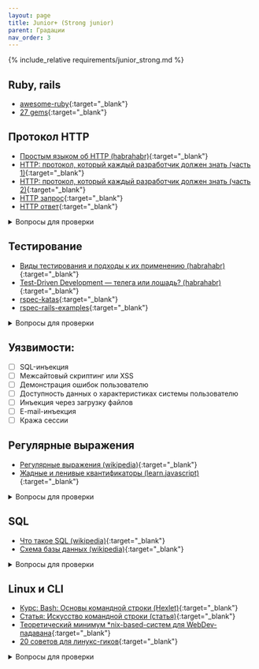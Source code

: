 ```yaml
---
layout: page
title: Junior+ (Strong junior)
parent: Градации
nav_order: 3
---
```


{% include_relative requirements/junior_strong.md %}

## Ruby, rails 

  * [awesome-ruby](https://github.com/markets/awesome-ruby){:target="_blank"}
  * [27 gems](https://dev.to/rob__race/27-gems-i-use-in-almost-every-project?utm_source=rubyweekly&utm_medium=email){:target="_blank"}
  
## Протокол HTTP 

  * [Простым языком об HTTP (habrahabr)](https://habrahabr.ru/post/215117/){:target="_blank"}
  * [HTTP: протокол, который каждый разработчик должен знать (часть 1)](http://ruseller.com/lessons.php?rub=28&id=1726){:target="_blank"}
  * [HTTP: протокол, который каждый разработчик должен знать (часть 2)](http://ruseller.com/lessons.php?rub=28&id=1777){:target="_blank"}
  * [HTTP запрос](http://citforum.ru/internet/cgi_tut/rqst.shtml){:target="_blank"}
  * [HTTP ответ](http://citforum.ru/internet/cgi_tut/spns.shtml){:target="_blank"}

<details><summary markdown='span'>Вопросы для проверки</summary>

  - [ ] Что такое User-agent и зачем он нужет?
  - [ ] Что такое DNS?
  - [ ] Отличия HTTP 2.0 от версий 1.x?
  - [ ] Что такое тело HTTP-запроса?
  - [ ] Как происходит передача данных?
  - [ ] Как происходит отправка форм?
  - [ ] Что такое Transfer-Encoding?
  - [ ] Что такое Перенаправления?
  - [ ] Что такое Базовая аутентификация?
  - [ ] Что такое Cookies?

</details>

## Тестирование

  * [Виды тестирования и подходы к их применению (habrahabr)](https://habrahabr.ru/post/81226/){:target="_blank"}
  * [Test-Driven Development — телега или лошадь? (habrahabr)](https://habrahabr.ru/post/206828/){:target="_blank"}
  * [rspec-katas](https://github.com/eliotsykes/rspec-katas){:target="_blank"}
  * [rspec-rails-examples](https://github.com/eliotsykes/rspec-rails-examples){:target="_blank"}

<details><summary markdown='span'>Вопросы для проверки</summary>

  - [ ] Что такое TDD?
  - [ ] Что такое BDD?
  - [ ] Что такое Unit тестирование?
  - [ ] Что такое интеграционное тестирование?
  - [ ] Что такое системное тестирование?

</details>

## Уязвимости:

  - [ ] SQL-инъекция
  - [ ] Межсайтовый скриптинг или XSS
  - [ ] Демонстрация ошибок пользователю
  - [ ] Доступность данных о характеристиках системы пользователю
  - [ ] Инъекция через загрузку файлов
  - [ ] E-mail-инъекция
  - [ ] Кража сессии

## Регулярные выражения

   * [Регулярные выражения (wikipedia)](https://ru.wikipedia.org/wiki/%D0%A0%D0%B5%D0%B3%D1%83%D0%BB%D1%8F%D1%80%D0%BD%D1%8B%D0%B5_%D0%B2%D1%8B%D1%80%D0%B0%D0%B6%D0%B5%D0%BD%D0%B8%D1%8F){:target="_blank"}
   * [Жадные и ленивые квантификаторы (learn.javascript)](https://learn.javascript.ru/regexp-greedy-and-lazy){:target="_blank"}

<details><summary markdown='span'>Вопросы для проверки</summary>

  - [ ] Расскажите про понятия:
     - [ ] Квантификация
     - [ ] Жадность
     - [ ] Группировка

</details>

## SQL 

  * [Что такое SQL (wikipedia)](https://ru.wikipedia.org/wiki/SQL){:target="_blank"}
  * [Схема базы данных (wikipedia)](https://ru.wikipedia.org/wiki/%D0%A1%D1%85%D0%B5%D0%BC%D0%B0_%D0%B1%D0%B0%D0%B7%D1%8B_%D0%B4%D0%B0%D0%BD%D0%BD%D1%8B%D1%85){:target="_blank"}
 
<details><summary markdown='span'>Вопросы для проверки</summary>

  - [ ] Как создавать и удалять базы данных, таблицы
  - [ ] Как добавлять, обновлять и удалять записи
  - [ ] Что такое схема (SCHEMA)
  - [ ] WHERE
  - [ ] LIMIT, OFFSET
  - [ ] ORDER BY
  - [ ] GROUP BY
  - [ ] JOIN
  - [ ] Подзапросы

</details>

## Linux и CLI

  * [Курс: Bash: Основы командной строки (Hexlet)](https://ru.hexlet.io/courses/bash?ref=62000){:target="_blank"}
  * [Статья: Искусство командной строки (статья)](https://github.com/jlevy/the-art-of-command-line/blob/master/README-ru.md){:target="_blank"}
  * [Теоретический минимум *nix-based-систем для WebDev-падавана](https://habr.com/ru/company/dataart/blog/243563/){:target="_blank"}
  * [20 советов для линукс-гиков](https://habr.com/ru/post/55121/){:target="_blank"}

<details><summary markdown='span'>Вопросы для проверки</summary>

  - [ ] Какая разница между UNIX и LINUX?
  - [ ] Что такое BASH?
    - [ ] Что делает команда `cd /src/`?
    - [ ] Что делает команда `ls -lha`?
    - [ ] Как выйти из vim?
    - [ ] Что делает команда `touch one.txt`?
    - [ ] Что делает команда `cp -R one two`?
    - [ ] Что делает команда `mv one two`?
    - [ ] Что делает команда `rm -rf one`?
    - [ ] Что делает команда `pwd`?
    - [ ] Что делает команда `cat one.txt`?
    - [ ] Что делает команда `tac one.txt`?
    - [ ] Что делает команда `tail one.txt`?
    - [ ] Что делает команда `tail -f one.txt`?
    
</details>
